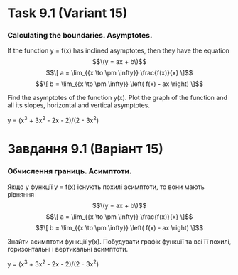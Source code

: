 # Task 9.1 (Variant 15)

### Calculating the boundaries. Asymptotes.

If the function y = f(x) has inclined asymptotes, then they have the equation
$$\(y = ax + b\)$$ $$\[ a = \lim_{{x \to \pm \infty}} \frac{f(x)}{x} \]$$
$$\[ b = \lim_{{x \to \pm \infty}} \left( f(x) - ax \right) \]$$

Find the asymptotes of the function y(x). Plot the graph of the function and all its slopes, horizontal and vertical asymptotes.

y = (x<sup>3</sup> + 3x<sup>2</sup> - 2x - 2)/(2 - 3x<sup>2</sup>)

# Завдання 9.1 (Варіант 15)

### Обчислення границь. Асимптоти.

Якщо у функції y = f(x) існують похилі асимптоти, то вони мають рівняння\
$$\(y = ax + b\)$$ $$\[ a = \lim_{{x \to \pm \infty}} \frac{f(x)}{x} \]$$
$$\[ b = \lim_{{x \to \pm \infty}} \left( f(x) - ax \right) \]$$

Знайти асимптоти функції y(x). Побудувати графік функції та всі її похилі, горизонтальні і вертикальні асимптоти.

y = (x<sup>3</sup> + 3x<sup>2</sup> - 2x - 2)/(2 - 3x<sup>2</sup>)